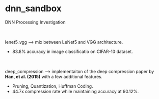 # dnn_sandbox
DNN Processing Investigation

<br /><br />
lenet5_vgg --> mix between LeNet5 and VGG architecture. 
  - 83.8% accuracy in image classificatio on CIFAR-10 dataset.

 <br /><br />
deep_compression --> implementaiton of the deep compression paper by **Han, et al. (2015)** with a few additional features.
  - Pruning, Quantization, Huffman Coding.
  - 44.7x compression rate while maintaining accuracy at 90.12%. 
